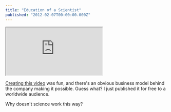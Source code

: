 ```yaml
---
title: "Education of a Scientist"
published: "2012-02-07T00:00:00.000Z"
---
```


<div class="videowrapper">
  <iframe src="https://www.youtube.com/embed/7_UAGireJpQ" allowfullscreen></iframe>
</div>

[Creating this video](http://www.xtranormal.com/) was fun, and there's an obvious business model behind the company making it possible. Guess what? I just published it for free to a worldwide audience.

Why doesn't science work this way?